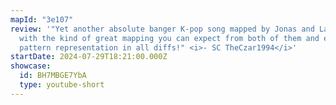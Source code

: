 ```yaml
---
mapId: "3e107"
review: '"Yet another absolute banger K-pop song mapped by Jonas and Lalahti,
  with the kind of great mapping you can expect from both of them and excellent
  pattern representation in all diffs!" <i>- SC TheCzar1994</i>'
startDate: 2024-07-29T18:21:00.000Z
showcase:
  id: BH7MBGE7YbA
  type: youtube-short
---
```

